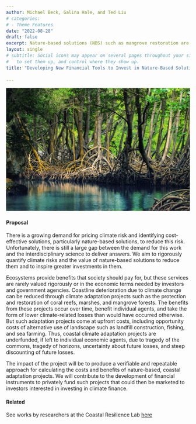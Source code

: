```yaml
---
author: Michael Beck, Galina Hale, and Ted Liu
# categories:
# - Theme Features
date: "2022-08-28"
draft: false
excerpt: Nature-based solutions (NBS) such as mangrove restoration are underpriced, but can yield substantial benefits in climate adaptation. We develop a new framework for pricing and valuing NBS.
layout: single
# subtitle: Social icons may appear on several pages throughout your site. Learn how
#   to set them up, and control where they show up.
title: "Developing New Financial Tools to Invest in Nature-Based Solutions for Climate Adaptation"

---
```

![](mangrove.jpeg)

<!-- link for feature photo: https://www.flickr.com/photos/gridarendal/31248822584 -->
<!-- link for photo: https://commons.wikimedia.org/wiki/File:Dominican_republic_Los_Haitises_mangroves.jpeg -->
#### Proposal

There is a growing demand for pricing climate risk and identifying cost-effective solutions, particularly nature-based solutions, to reduce this risk. Unfortunately, there is still a large gap between the demand for this work and the interdisciplinary science to deliver answers. We aim to rigorously quantify climate risks and the value of nature-based solutions to reduce them and to inspire greater investments in them.

Ecosystems provide benefits that society should pay for, but these services are rarely valued rigorously or in the economic terms needed by investors and government agencies.
 Coastline deterioration due to climate change can be reduced through climate adaptation projects such as the protection and restoration of coral reefs, marshes, and mangrove forests.   The benefits from these projects occur over time, benefit individual agents, and take the form of lower climate-related losses than would have occurred otherwise.  But such adaptation projects come at upfront costs, including opportunity costs of alternative use of landscape such as landfill construction, fishing, and sea farming. Thus, coastal climate adaptation projects are underfunded, if left to individual economic agents, due to tragedy of the commons, tragedy of horizons, uncertainty about future losses, and steep discounting of future losses.  

The impact of the project will be to produce a verifiable and repeatable approach for calculating the costs and benefits of nature-based, coastal adaptation projects. We will contribute to the development of financial instruments to privately fund such projects that could then be marketed to investors interested in investing in climate finance.  


#### Related

See works by researchers at the Coastal Resilience Lab [here](https://www.coastalresiliencelab.org/copy-of-publications-resources-2)
